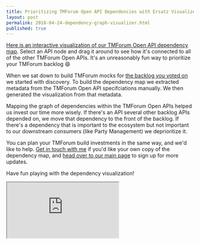 ```yaml
---
title: Prioritizing TMForum Open API Dependencies with Ersatz Visualizer
layout: post
permalink: 2018-04-24-dependency-graph-visualizer.html
published: true
---
```


[Here is an interactive visualization of our TMForum Open API dependency map](/depviz). Select an API node and drag it around to see how it's connected to all of the other TMForum Open APIs. It's an unreasonably fun way to prioritize your TMForum backlog 😄

When we sat down to build TMForum mocks for [the backlog you voted on](https://docs.google.com/forms/d/e/1FAIpQLSfSe94015z7HtFO7HCyavmtcLdF3ogxaWvUMMstmlPX-2GDJQ/viewform) we started with discovery. To build the dependency map we extracted metadata from the TMForum Open API specifciations manually. We then generated the visualization from that metadata.

Mapping the graph of dependencies within the TMForum Open APIs helped us invest our time more wisely. If there's an API several other backlog APIs depended on, we move that dependency to the front of the backlog. If there's a dependency that is important to the ecosystem but not important to our downstream consumers (like Party Management) we deprioritize it.

You can plan your TMForum build investments in the same way, and we'd like to help. [Get in touch with me](mailto:alex@ersatz.io) if you'd like your own copy of the dependency map, and [head over to our main page](http://ersatz.io/) to sign up for more updates.

Have fun playing with the dependency visualization!

<iframe src="https://raw.githubusercontent.com/ersatzio/ersatzio.github.io/master/assets/html/depmap.html"></iframe>

